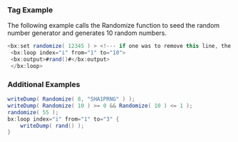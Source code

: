 ### Tag Example

The following example calls the Randomize function to seed the random number generator and generates 10 random numbers.  


```java
<bx:set randomize( 12345 ) > <!--- if one was to remove this line, the random numbers are different every time --->  
 <bx:loop index="i" from="1" to="10"> 
 <bx:output>#rand()#</bx:output> 
 </bx:loop> 
```


### Additional Examples


```java
writeDump( Randomize( 8, "SHA1PRNG" ) );
writeDump( Randomize( 10 ) >= 0 && Randomize( 10 ) <= 1 );
randomize( 55 );
bx:loop index="i" from="1" to="3" {
	writeDump( rand() );
}

```


